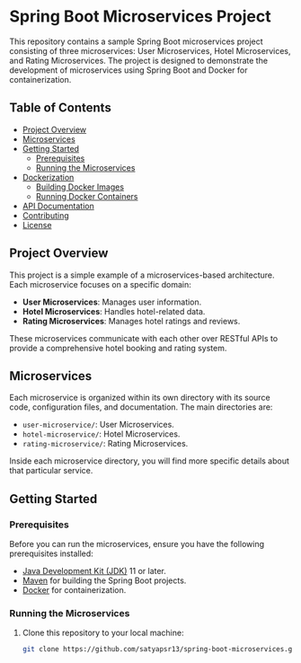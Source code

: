 # Spring Boot Microservices Project

This repository contains a sample Spring Boot microservices project consisting of three microservices: User Microservices, Hotel Microservices, and Rating Microservices. The project is designed to demonstrate the development of microservices using Spring Boot and Docker for containerization.

## Table of Contents

- [Project Overview](#project-overview)
- [Microservices](#microservices)
- [Getting Started](#getting-started)
  - [Prerequisites](#prerequisites)
  - [Running the Microservices](#running-the-microservices)
- [Dockerization](#dockerization)
  - [Building Docker Images](#building-docker-images)
  - [Running Docker Containers](#running-docker-containers)
- [API Documentation](#api-documentation)
- [Contributing](#contributing)
- [License](#license)

## Project Overview

This project is a simple example of a microservices-based architecture. Each microservice focuses on a specific domain:

- **User Microservices**: Manages user information.
- **Hotel Microservices**: Handles hotel-related data.
- **Rating Microservices**: Manages hotel ratings and reviews.

These microservices communicate with each other over RESTful APIs to provide a comprehensive hotel booking and rating system.

## Microservices

Each microservice is organized within its own directory with its source code, configuration files, and documentation. The main directories are:

- `user-microservice/`: User Microservices.
- `hotel-microservice/`: Hotel Microservices.
- `rating-microservice/`: Rating Microservices.

Inside each microservice directory, you will find more specific details about that particular service.

## Getting Started

### Prerequisites

Before you can run the microservices, ensure you have the following prerequisites installed:

- [Java Development Kit (JDK)](https://adoptium.net/) 11 or later.
- [Maven](https://maven.apache.org/) for building the Spring Boot projects.
- [Docker](https://www.docker.com/) for containerization.

### Running the Microservices

1. Clone this repository to your local machine:

   ```bash
   git clone https://github.com/satyapsr13/spring-boot-microservices.git
